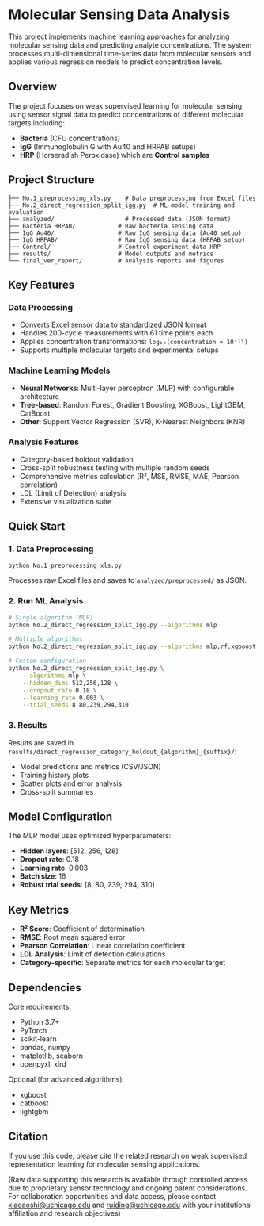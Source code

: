 # Molecular Sensing Data Analysis

This project implements machine learning approaches for analyzing molecular sensing data and predicting analyte concentrations. The system processes multi-dimensional time-series data from molecular sensors and applies various regression models to predict concentration levels.

## Overview

The project focuses on weak supervised learning for molecular sensing, using sensor signal data to predict concentrations of different molecular targets including:
- **Bacteria** (CFU concentrations)
- **IgG** (Immunoglobulin G with Au40 and HRPAB setups)
- **HRP** (Horseradish Peroxidase) which are **Control samples**

## Project Structure

```
├── No.1_preprocessing_xls.py    # Data preprocessing from Excel files
├── No.2_direct_regression_split_igg.py  # ML model training and evaluation
├── analyzed/                    # Processed data (JSON format)
├── Bacteria HRPAB/            # Raw bacteria sensing data
├── IgG Au40/                  # Raw IgG sensing data (Au40 setup)
├── IgG HRPAB/                 # Raw IgG sensing data (HRPAB setup)
├── Control/                   # Control experiment data HRP
├── results/                   # Model outputs and metrics
└── final_ver_report/          # Analysis reports and figures
```

## Key Features

### Data Processing
- Converts Excel sensor data to standardized JSON format
- Handles 200-cycle measurements with 61 time points each
- Applies concentration transformations: `log₁₀(concentration + 10⁻¹⁹)`
- Supports multiple molecular targets and experimental setups

### Machine Learning Models
- **Neural Networks**: Multi-layer perceptron (MLP) with configurable architecture
- **Tree-based**: Random Forest, Gradient Boosting, XGBoost, LightGBM, CatBoost
- **Other**: Support Vector Regression (SVR), K-Nearest Neighbors (KNR)

### Analysis Features
- Category-based holdout validation
- Cross-split robustness testing with multiple random seeds
- Comprehensive metrics calculation (R², MSE, RMSE, MAE, Pearson correlation)
- LDL (Limit of Detection) analysis
- Extensive visualization suite

## Quick Start

### 1. Data Preprocessing
```bash
python No.1_preprocessing_xls.py
```
Processes raw Excel files and saves to `analyzed/preprocessed/` as JSON.

### 2. Run ML Analysis
```bash
# Single algorithm (MLP)
python No.2_direct_regression_split_igg.py --algorithms mlp

# Multiple algorithms
python No.2_direct_regression_split_igg.py --algorithms mlp,rf,xgboost

# Custom configuration
python No.2_direct_regression_split_igg.py \
    --algorithms mlp \
    --hidden_dims 512,256,128 \
    --dropout_rate 0.18 \
    --learning_rate 0.003 \
    --trial_seeds 8,80,239,294,310
```

### 3. Results
Results are saved in `results/direct_regression_category_holdout_{algorithm}_{suffix}/`:
- Model predictions and metrics (CSV/JSON)
- Training history plots
- Scatter plots and error analysis
- Cross-split summaries

## Model Configuration

The MLP model uses optimized hyperparameters:
- **Hidden layers**: [512, 256, 128]
- **Dropout rate**: 0.18
- **Learning rate**: 0.003
- **Batch size**: 16
- **Robust trial seeds**: [8, 80, 239, 294, 310]

## Key Metrics

- **R² Score**: Coefficient of determination
- **RMSE**: Root mean squared error
- **Pearson Correlation**: Linear correlation coefficient
- **LDL Analysis**: Limit of detection calculations
- **Category-specific**: Separate metrics for each molecular target

## Dependencies

Core requirements:
- Python 3.7+
- PyTorch
- scikit-learn
- pandas, numpy
- matplotlib, seaborn
- openpyxl, xlrd

Optional (for advanced algorithms):
- xgboost
- catboost
- lightgbm

## Citation

If you use this code, please cite the related research on weak supervised representation learning for molecular sensing applications.

(Raw data supporting this research is available through controlled access due to proprietary sensor technology and ongoing patent considerations. For collaboration opportunities and data access, please contact xiaoaoshi@uchicago.edu and ruiding@uchicago.edu with your institutional affiliation and research objectives)
